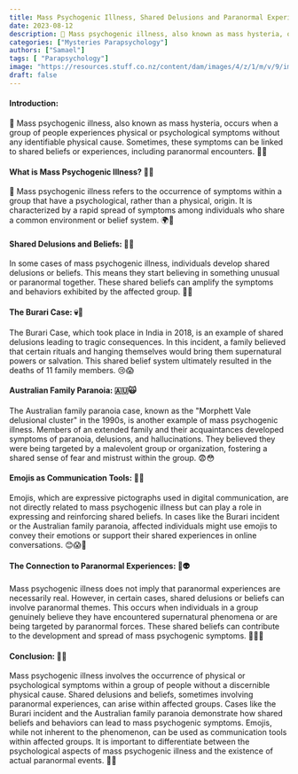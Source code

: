 ```yaml
---
title: Mass Psychogenic Illness, Shared Delusions and Paranormal Experiences
date: 2023-08-12
description: 🌟 Mass psychogenic illness, also known as mass hysteria, occurs when a group of people experiences physical or psychological symptoms without any identifiable physical cause. Sometimes, these symptoms can be linked to shared beliefs or experiences, including paranormal encounters. 👥💭
categories: ["Mysteries Parapsychology"]
authors: ["Samael"]
tags: [ "Parapsychology"]
image: "https://resources.stuff.co.nz/content/dam/images/4/z/1/m/v/9/image.related.StuffLandscapeSixteenByNine.1420x800.4z1l49.png/1668266594601.jpg"
draft: false
---
```


#### Introduction:

🌟 Mass psychogenic illness, also known as mass hysteria, occurs when a group of people experiences physical or psychological symptoms without any identifiable physical cause. Sometimes, these symptoms can be linked to shared beliefs or experiences, including paranormal encounters. 👥💭

#### What is Mass Psychogenic Illness? 🤷‍♀️

🌊 Mass psychogenic illness refers to the occurrence of symptoms within a group that have a psychological, rather than a physical, origin. It is characterized by a rapid spread of symptoms among individuals who share a common environment or belief system. 🌍📣

#### Shared Delusions and Beliefs: 🤪💭

In some cases of mass psychogenic illness, individuals develop shared delusions or beliefs. This means they start believing in something unusual or paranormal together. These shared beliefs can amplify the symptoms and behaviors exhibited by the affected group. 🔄🤝

#### The Burari Case: 💀🔮

The Burari Case, which took place in India in 2018, is an example of shared delusions leading to tragic consequences. In this incident, a family believed that certain rituals and hanging themselves would bring them supernatural powers or salvation. This shared belief system ultimately resulted in the deaths of 11 family members. 😢😱

#### Australian Family Paranoia: 🇦🇺🙀

The Australian family paranoia case, known as the "Morphett Vale delusional cluster" in the 1990s, is another example of mass psychogenic illness. Members of an extended family and their acquaintances developed symptoms of paranoia, delusions, and hallucinations. They believed they were being targeted by a malevolent group or organization, fostering a shared sense of fear and mistrust within the group. 😨😳

#### Emojis as Communication Tools: 💬📲

Emojis, which are expressive pictographs used in digital communication, are not directly related to mass psychogenic illness but can play a role in expressing and reinforcing shared beliefs. In cases like the Burari incident or the Australian family paranoia, affected individuals might use emojis to convey their emotions or support their shared experiences in online conversations. 😊😱📲

#### The Connection to Paranormal Experiences: 👻👽

Mass psychogenic illness does not imply that paranormal experiences are necessarily real. However, in certain cases, shared delusions or beliefs can involve paranormal themes. This occurs when individuals in a group genuinely believe they have encountered supernatural phenomena or are being targeted by paranormal forces. These shared beliefs can contribute to the development and spread of mass psychogenic symptoms. 🌌🤷‍♂️

#### Conclusion: 🎯🔚

Mass psychogenic illness involves the occurrence of physical or psychological symptoms within a group of people without a discernible physical cause. Shared delusions and beliefs, sometimes involving paranormal experiences, can arise within affected groups. Cases like the Burari incident and the Australian family paranoia demonstrate how shared beliefs and behaviors can lead to mass psychogenic symptoms. Emojis, while not inherent to the phenomenon, can be used as communication tools within affected groups. It is important to differentiate between the psychological aspects of mass psychogenic illness and the existence of actual paranormal events. 🤔✨